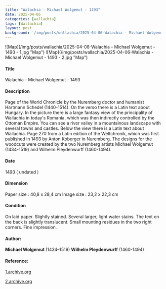 ```yaml
---
title: "Walachia - Michael Wolgemut - 1493"
date: 2025-04-06
categories: [wallachia]
tags: [Wallachia]
layout: post
background: '/img/posts/wallachia/2025-04-06-Walachia - Michael Wolgemut - 1493 - 1.jpg'
---
```

![Map](/img/posts/wallachia/2025-04-06-Walachia - Michael Wolgemut - 1493 - 1.jpg "Map")
![Map](/img/posts/wallachia/2025-04-06-Walachia - Michael Wolgemut - 1493 - 2.jpg "Map")
#### Title ####
Walachia - Michael Wolgemut - 1493

#### Description ####
Page of the World Chronicle by the Nuremberg doctor and humanist Hartmann Schedel (1440-1514). 
On the verso there is a Latin text about Hungary. In the picture there is a large fantasy view of the principality of Wallachia in today's Romania, which was then indirectly controlled by the Ottoman Empire. 
You can see a river valley in a mountainous landscape with several towns and castles. Below the view there is a Latin text about Wallachia. 
Page 270 from a Latin edition of the Weltchronik, which was first published in 1493 by Anton Koberger in Nuremberg. 
The designs for the woodcuts were created by the two Nuremberg artists Michael Wolgemut (1434-1519) and Wilhelm Pleydenwurff (1460-1494). 

#### Date ####
1493 ( undated )

#### Dimension ####
Paper size : 40,8 x 28,4 cm
Image size : 23,2 x 22,3 cm

#### Condition ####
On laid paper. Slightly stained. Several larger, light water stains. The text on the back is slightly translucent. Small mounting residues in the two right corners. Fine impression.

#### Author: ####
**Michael Wolgemut** (1434–1519)
**Wilhelm Pleydenwurff** (1460-1494)

#### Reference: ####
<p><a href="https://archive.org/details/9414971.nlm.nih.gov/page/n583/mode/2up">1.archive.org</a></p>
<p><a href="https://archive.org/details/McGillLibrary-osl_registrum-nurembergensi_elfWZ230S315r1493_f169v-21086/page/n585/mode/2up">2.archive.org</a></p>